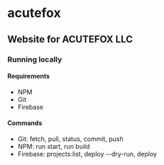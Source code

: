 
# acutefox

## Website for ACUTEFOX LLC

### Running locally

#### Requirements

- NPM
- Git
- Firebase

#### Commands
- Git: fetch, pull, status, commit, push
- NPM: run start, run build
- Firebase: projects:list, deploy --dry-run, deploy